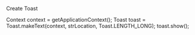 Create Toast

Context context = getApplicationContext();
Toast toast = Toast.makeText(context, strLocation, Toast.LENGTH_LONG);
toast.show();
